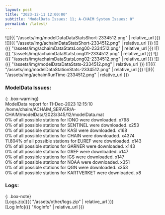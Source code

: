 ```yaml
---
layout: post
title: "2023-12-11 12:00:00"
subtitle: "ModelData Issues: 11; A-CHAIM System Issues: 0"
permalink: /latest/
---
```


![]({{ "/assets/img/modelDataDataStatsShort-2334512.png" | relative_url }})
![]({{ "/assets/img/achaimDataStatsShort-2334512.png" | relative_url }})
![]({{ "/assets/img/achaimDataStatsLong00-2334512.png" | relative_url }})
![]({{ "/assets/img/achaimDataStatsLong01-2334512.png" | relative_url }})
![]({{ "/assets/img/achaimDataStatsLong02-2334512.png" | relative_url }})
![]({{ "/assets/img/modelDataDataStats-2334512.png" | relative_url }})
![]({{ "/assets/img/modelDataStationStats-2334512.png" | relative_url }})
![]({{ "/assets/img/achaimRunTime-2334512.png" | relative_url }})


### ModelData Issues:  
  
{: .box-warning}  
 ModelData report for 11-Dec-2023 12:15:10   
 /home/chaim/ACHAIM_SERVER/A-CHAIM/modelData/2023/345/12/modelData.mat   
 0% of all possible stations for IONO were downloaded. x798   
 0% of all possible stations for SENTINEL were downloaded. x253   
 0% of all possible stations for KASI were downloaded. x168   
 0% of all possible stations for CHAIN were downloaded. x4374   
 11.804% of all possible stations for EUREF were downloaded. x143   
 0% of all possible stations for GARNER were downloaded. x143   
 0% of all possible stations for GREF were downloaded. x147   
 0% of all possible stations for IGS were downloaded. x147   
 0% of all possible stations for NOAA were downloaded. x351   
 0% of all possible stations for QGN were downloaded. x353   
 0% of all possible stations for KARTVERKET were downloaded. x8   
  


### Logs:  
  
{: .box-note}  
[Logs.zip]({{ "/assets/other/logs.zip" | relative_url }})  
[Log Info]({{ "/logInfo" | relative_url }})  
